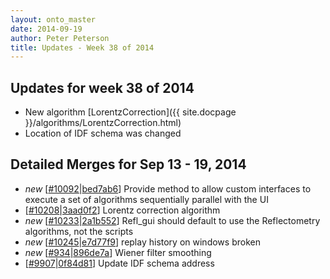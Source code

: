 ```yaml
---
layout: onto_master
date: 2014-09-19
author: Peter Peterson
title: Updates - Week 38 of 2014
---
```

Updates for week 38 of 2014
---------------------------
* New algorithm [LorentzCorrection]({{ site.docpage }}/algorithms/LorentzCorrection.html)
* Location of IDF schema was changed

Detailed Merges for Sep 13 - 19, 2014
-------------------------------------
* *new* \[[#10092](http://trac.mantidproject.org/mantid/ticket/10092)\|[bed7ab6](https://github.com/mantidproject/mantid/commit/bed7ab69fb911493abc55c5863cfe8f7987101d9)\] Provide method to allow custom interfaces to execute a set of algorithms sequentially parallel with the UI
* \[[#10208](http://trac.mantidproject.org/mantid/ticket/10208)\|[3aad0f2](https://github.com/mantidproject/mantid/commit/3aad0f2e124a0d6b76c4aaa8d77bd00bd3dfbdae)\] Lorentz correction algorithm
* *new* \[[#10233](http://trac.mantidproject.org/mantid/ticket/10233)\|[2a1b552](https://github.com/mantidproject/mantid/commit/2a1b552050d5ef532fc13bf1d72343d6bfc9f9cd)\] Refl_gui should default to use the Reflectometry algorithms, not the scripts
* *new* \[[#10245](http://trac.mantidproject.org/mantid/ticket/10245)\|[e7d77f9](https://github.com/mantidproject/mantid/commit/e7d77f95e38ee4514a272568154bf21250d74435)\] replay history on windows broken
* *new* \[[#934](http://trac.mantidproject.org/mantid/ticket/934)\|[896de7a](https://github.com/mantidproject/mantid/commit/896de7aba990a7f5967cce0ae26faf67b200818c)\] Wiener filter smoothing
* \[[#9907](http://trac.mantidproject.org/mantid/ticket/9907)\|[0f84d81](https://github.com/mantidproject/mantid/commit/0f84d816bb20154adc6045decbe0d2ab8d43c4f7)\] Update IDF schema address
